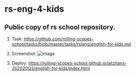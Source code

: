 # rs-eng-4-kids
## Public copy of rs school repository.

1. Task: https://github.com/rolling-scopes-school/tasks/blob/master/tasks/rslang/english-for-kids.md
2. Screenshot:
![image](https://user-images.githubusercontent.com/70878638/101174442-17e33200-366e-11eb-8281-4f0f08b4d848.png)

3. Deploy: https://rolling-scopes-school.github.io/aitzhans-JS2020Q3/english-for-kids/index.html

